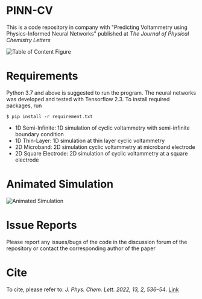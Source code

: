 # PINN-CV
 
This is a code repository in company with "Predicting Voltammetry using Physics-Informed Neural Networks" published at *The Journal of Physical Chemistry Letters* 

![Table of Content Figure](TOC.png)

# Requirements
Python 3.7 and above is suggested to run the program. The neural networks was developed and tested with Tensorflow 2.3. To install required packages, run

```
$ pip install -r requirement.txt

```



* 1D Semi-Infinite: 1D simulation of cyclic voltammetry with semi-infinite boundary condition
* 1D Thin-Layer: 1D simulation at thin layer cyclic voltammetry
* 2D Microband: 2D simulation cyclic voltammetry at microband electrode
* 2D Square Electrode: 2D simulation of cyclic voltammetry at a square electrode


# Animated Simulation

![Animated Simulation](SimulationDyanmics.gif)

# Issue Reports
Please report any issues/bugs of the code in the discussion forum of the repository or contact the corresponding author of the paper


# Cite
To cite, please refer to:
*J. Phys. Chem. Lett. 2022, 13, 2, 536–54*. [Link](https://pubs.acs.org/doi/abs/10.1021/acs.jpclett.1c04054)



